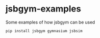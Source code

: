 # jsbgym-examples
Some examples of how jsbgym can be used

```console
pip install jsbgym gymnasium jsbsim
```
